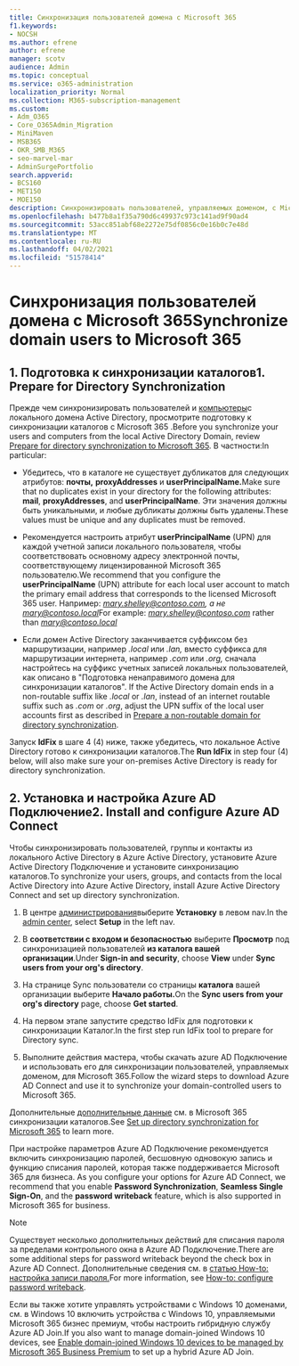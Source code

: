 ```yaml
---
title: Синхронизация пользователей домена с Microsoft 365
f1.keywords:
- NOCSH
ms.author: efrene
author: efrene
manager: scotv
audience: Admin
ms.topic: conceptual
ms.service: o365-administration
localization_priority: Normal
ms.collection: M365-subscription-management
ms.custom:
- Adm_O365
- Core_O365Admin_Migration
- MiniMaven
- MSB365
- OKR_SMB_M365
- seo-marvel-mar
- AdminSurgePortfolio
search.appverid:
- BCS160
- MET150
- MOE150
description: Синхронизировать пользователей, управляемых доменом, с Microsoft 365 для бизнеса.
ms.openlocfilehash: b477b8a1f35a790d6c49937c973c141ad9f90ad4
ms.sourcegitcommit: 53acc851abf68e2272e75df0856c0e16b0c7e48d
ms.translationtype: MT
ms.contentlocale: ru-RU
ms.lasthandoff: 04/02/2021
ms.locfileid: "51578414"
---
```

# <a name="synchronize-domain-users-to-microsoft-365"></a><span data-ttu-id="838f6-103">Синхронизация пользователей домена с Microsoft 365</span><span class="sxs-lookup"><span data-stu-id="838f6-103">Synchronize domain users to Microsoft 365</span></span>

## <a name="1-prepare-for-directory-synchronization"></a><span data-ttu-id="838f6-104">1. Подготовка к синхронизации каталогов</span><span class="sxs-lookup"><span data-stu-id="838f6-104">1. Prepare for Directory Synchronization</span></span> 

<span data-ttu-id="838f6-105">Прежде чем синхронизировать пользователей и [компьютеры](../enterprise/prepare-for-directory-synchronization.md)с локального домена Active Directory, просмотрите подготовку к синхронизации каталогов с Microsoft 365 .</span><span class="sxs-lookup"><span data-stu-id="838f6-105">Before you synchronize your users and computers from the local Active Directory Domain, review [Prepare for directory synchronization to Microsoft 365](../enterprise/prepare-for-directory-synchronization.md).</span></span> <span data-ttu-id="838f6-106">В частности:</span><span class="sxs-lookup"><span data-stu-id="838f6-106">In particular:</span></span>

   - <span data-ttu-id="838f6-107">Убедитесь, что в каталоге не существует дубликатов для следующих атрибутов: **почты,** **proxyAddresses** и **userPrincipalName.**</span><span class="sxs-lookup"><span data-stu-id="838f6-107">Make sure that no duplicates exist in your directory for the following attributes: **mail**, **proxyAddresses**, and **userPrincipalName**.</span></span> <span data-ttu-id="838f6-108">Эти значения должны быть уникальными, и любые дубликаты должны быть удалены.</span><span class="sxs-lookup"><span data-stu-id="838f6-108">These values must be unique and any duplicates must be removed.</span></span>
   
   - <span data-ttu-id="838f6-109">Рекомендуется настроить атрибут **userPrincipalName** (UPN) для каждой учетной записи локального пользователя, чтобы соответствовать основному адресу электронной почты, соответствующему лицензированной Microsoft 365 пользователю.</span><span class="sxs-lookup"><span data-stu-id="838f6-109">We recommend that you configure the **userPrincipalName** (UPN) attribute for each local user account to match the primary email address that corresponds to the licensed Microsoft 365 user.</span></span> <span data-ttu-id="838f6-110">Например: *mary.shelley@contoso.com,* *а не mary@contoso.local*</span><span class="sxs-lookup"><span data-stu-id="838f6-110">For example: *mary.shelley@contoso.com* rather than *mary@contoso.local*</span></span>
   
   - <span data-ttu-id="838f6-111">Если домен Active Directory заканчивается суффиксом без маршрутизации, например *.local* или *.lan,* вместо суффикса для маршрутизации интернета, например *.com* или *.org,* сначала настройтесь на суффикс учетных записей локальных пользователей, как описано в "Подготовка ненаправимого домена для синхронизации каталогов". [](../enterprise/prepare-a-non-routable-domain-for-directory-synchronization.md)</span><span class="sxs-lookup"><span data-stu-id="838f6-111">If the Active Directory domain ends in a non-routable suffix like *.local* or *.lan*, instead of an internet routable suffix such as *.com* or *.org*, adjust the UPN suffix of the local user accounts first as described in [Prepare a non-routable domain for directory synchronization](../enterprise/prepare-a-non-routable-domain-for-directory-synchronization.md).</span></span> 

<span data-ttu-id="838f6-112">Запуск **IdFix** в шаге 4 (4) ниже, также убедитесь, что локальное Active Directory готово к синхронизации каталогов.</span><span class="sxs-lookup"><span data-stu-id="838f6-112">The **Run IdFix** in step four (4) below, will also make sure your on-premises Active Directory is ready for directory synchronization.</span></span>

## <a name="2-install-and-configure-azure-ad-connect"></a><span data-ttu-id="838f6-113">2. Установка и настройка Azure AD Подключение</span><span class="sxs-lookup"><span data-stu-id="838f6-113">2. Install and configure Azure AD Connect</span></span>

<span data-ttu-id="838f6-114">Чтобы синхронизировать пользователей, группы и контакты из локального Active Directory в Azure Active Directory, установите Azure Active Directory Подключение и установите синхронизацию каталогов.</span><span class="sxs-lookup"><span data-stu-id="838f6-114">To synchronize your users, groups, and contacts from the local Active Directory into Azure Active Directory, install Azure Active Directory Connect and set up directory synchronization.</span></span> 

 1. <span data-ttu-id="838f6-115">В центре [администрирования](https://go.microsoft.com/fwlink/p/?linkid=2024339)выберите **Установку** в левом nav.</span><span class="sxs-lookup"><span data-stu-id="838f6-115">In the [admin center](https://go.microsoft.com/fwlink/p/?linkid=2024339), select **Setup** in the left nav.</span></span>

 2. <span data-ttu-id="838f6-116">В **соответствии с входом и безопасностью** выберите **Просмотр**  под синхронизацией пользователей **из каталога вашей организации**.</span><span class="sxs-lookup"><span data-stu-id="838f6-116">Under **Sign-in and security**, choose **View**  under **Sync users from your org's directory**.</span></span>

 3. <span data-ttu-id="838f6-117">На странице Sync пользователи со страницы **каталога** вашей организации выберите **Начало работы.**</span><span class="sxs-lookup"><span data-stu-id="838f6-117">On the **Sync users from your org's directory** page, choose **Get started**.</span></span>

 4. <span data-ttu-id="838f6-118">На первом этапе запустите средство IdFix для подготовки к синхронизации Каталог.</span><span class="sxs-lookup"><span data-stu-id="838f6-118">In the first step  run IdFix tool to prepare for Directory sync.</span></span>

 5. <span data-ttu-id="838f6-119">Выполните действия мастера, чтобы скачать azure AD Подключение и использовать его для синхронизации пользователей, управляемых доменом, для Microsoft 365.</span><span class="sxs-lookup"><span data-stu-id="838f6-119">Follow the wizard steps to download Azure AD Connect and use it to synchronize your domain-controlled users to Microsoft 365.</span></span>


<span data-ttu-id="838f6-120">Дополнительные [дополнительные данные](../enterprise/set-up-directory-synchronization.md) см. в Microsoft 365 синхронизации каталогов.</span><span class="sxs-lookup"><span data-stu-id="838f6-120">See [Set up directory synchronization for Microsoft 365](../enterprise/set-up-directory-synchronization.md) to learn more.</span></span>

<span data-ttu-id="838f6-121">При настройке параметров Azure AD Подключение рекомендуется включить синхронизацию паролей, бесшовную одновокую запись и функцию списания паролей, которая также поддерживается Microsoft 365 для бизнеса.   </span><span class="sxs-lookup"><span data-stu-id="838f6-121">As you configure your options for Azure AD Connect, we recommend that you enable **Password Synchronization**, **Seamless Single Sign-On**, and the **password writeback** feature, which is also supported in Microsoft 365 for business.</span></span>

> [!NOTE]
> <span data-ttu-id="838f6-122">Существует несколько дополнительных действий для списания пароля за пределами контрольного окна в Azure AD Подключение.</span><span class="sxs-lookup"><span data-stu-id="838f6-122">There are some additional steps for password writeback beyond the check box in Azure AD Connect.</span></span> <span data-ttu-id="838f6-123">Дополнительные сведения см. в [статью How-to: настройка записи пароля.](/azure/active-directory/authentication/howto-sspr-writeback)</span><span class="sxs-lookup"><span data-stu-id="838f6-123">For more information, see [How-to: configure password writeback](/azure/active-directory/authentication/howto-sspr-writeback).</span></span> 

<span data-ttu-id="838f6-124">Если вы также хотите управлять устройствами с Windows 10 [](manage-windows-devices.md) доменами, см. в Windows 10 включить устройства с Windows 10, управляемыми Microsoft 365 бизнес премиум, чтобы настроить гибридную службу Azure AD Join.</span><span class="sxs-lookup"><span data-stu-id="838f6-124">If you also want to manage domain-joined Windows 10 devices, see [Enable domain-joined Windows 10 devices to be managed by Microsoft 365 Business Premium](manage-windows-devices.md) to set up a hybrid Azure AD Join.</span></span>